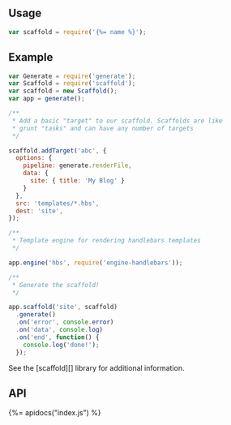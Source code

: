 ## Usage

```js
var scaffold = require('{%= name %}');
```

## Example

```js
var Generate = require('generate');
var Scaffold = require('scaffold');
var scaffold = new Scaffold();
var app = generate();

/**
 * Add a basic "target" to our scaffold. Scaffolds are like
 * grunt "tasks" and can have any number of targets
 */

scaffold.addTarget('abc', {
  options: {
    pipeline: generate.renderFile,
    data: {
      site: { title: 'My Blog' }
    }
  },
  src: 'templates/*.hbs',
  dest: 'site',
});

/**
 * Template engine for rendering handlebars templates
 */

app.engine('hbs', require('engine-handlebars'));

/**
 * Generate the scaffold!
 */

app.scaffold('site', scaffold)
  .generate()
  .on('error', console.error)
  .on('data', console.log)
  .on('end', function() {
    console.log('done!');
  });
```

See the [scaffold][] library for additional information.


## API
{%= apidocs("index.js") %}

